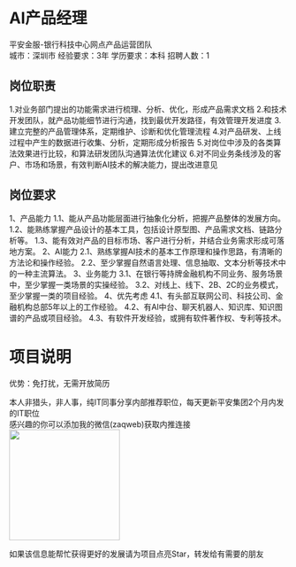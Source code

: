 # AI产品经理
平安金服-银行科技中心网点产品运营团队  
城市：深圳市 经验要求：3年 学历要求：本科  招聘人数：1

## 岗位职责
1.对业务部门提出的功能需求进行梳理、分析、优化，形成产品需求文档
 2.和技术开发团队，就产品功能细节进行沟通，找到最优开发路径，有效管理开发进度
 3.建立完整的产品管理体系，定期维护、诊断和优化管理流程
 4.对产品研发、上线过程中产生的数据进行收集、分析，定期形成分析报告
 5.对岗位中涉及的各类算法效果进行比较，和算法研发团队沟通算法优化建议
 6.对不同业务条线涉及的客户、市场和场景，有效判断AI技术的解决能力，提出改进意见

## 岗位要求
1、产品能力
 1.1、能从产品功能层面进行抽象化分析，把握产品整体的发展方向。
 1.2、能熟练掌握产品设计的基本工具，包括设计原型图、产品需求文档、链路分析等。
 1.3、能有效对产品的目标市场、客户进行分析，并结合业务需求形成可落地方案。
 2、AI能力
 2.1、熟练掌握AI技术的基本工作原理和操作思路，有清晰的方法论和操作经验。
 2.2、至少掌握自然语言处理、信息抽取、文本分析等技术中的一种主流算法。
 3、业务能力
 3.1、在银行等持牌金融机构不同业务、服务场景中，至少掌握一类场景的实操经验。
 3.2、对线上、线下、2B、2C的业务模式，至少掌握一类的项目经验。
 4、优先考虑
 4.1、有头部互联网公司、科技公司、金融机构总部5年以上的工作经验。
 4.2、有AI中台、聊天机器人、知识库、知识图谱的产品或项目经验。
 4.3、有软件开发经验，或拥有软件著作权、专利等技术。

# 项目说明

优势：免打扰，无需开放简历

本人非猎头，非人事，纯IT同事分享内部推荐职位，每天更新平安集团2个月内发的IT职位  
感兴趣的你可以添加我的微信(zaqweb)获取内推连接  
<img src="https://github.com/zaqweb/PA-IT-JOBS/blob/master/WechatICode.jpeg"  height="200" width="200">

如果该信息能帮忙获得更好的发展请为项目点亮Star，转发给有需要的朋友




